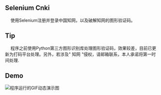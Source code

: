 ## Selenium Cnki
&emsp; 使用Selenium注册并登录中国知网，以及破解知网的图形验证码。
## Tip
&emsp; 程序之前使用Python第三方图形识别库处理图形验证码，效果较差，目前已更新为打码平台处理。另外，若涉及" 知网 "侵权，请邮箱联系，本人承诺将第一时间处理.
## Demo
![程序运行的GIF动态演示图](https://github.com/Northxw/Python3_WebSpider/blob/master/08-Selenium_Cnki/demo/demo.gif)
